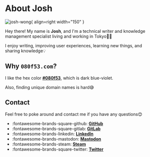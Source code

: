 # About Josh

![josh-wong](https://github.com/josh-wong.png){ align=right width="150" }

Hey there! My name is **Josh**, and I'm a technical writer and knowledge management specialist living and working in Tokyo🗼🗾

I enjoy writing, improving user experiences, learning new things, and sharing knowledge💡

## Why `080f53.com`?

I like the hex color <a href="https://encycolorpedia.com/080f53" target="_blank">**#080f53**</a>, which is dark blue-violet.

Also, finding unique domain names is hard😅

## Contact

Feel free to poke around and contact me if you have any questions😊

<div class="grid cards" markdown>

- :fontawesome-brands-square-github: __<a href="https://github.com/josh-wong" target="_blank">GitHub</a>__
- :fontawesome-brands-square-gitlab: __<a href="https://gitlab.com/josh-wong" target="_blank">GitLab</a>__
- :fontawesome-brands-linkedin: __<a href="https://www.linkedin.com/in/wongjoshua" target="_blank">LinkedIn</a>__
- :fontawesome-brands-mastodon: __<a rel="me" href="https://famichiki.jp/@josh" target="_blank">Mastodon</a>__
- :fontawesome-brands-steam: __<a href="https://steamcommunity.com/id/hex080f53" target="_blank">Steam</a>__
- :fontawesome-brands-square-twitter: __<a href="https://twitter.com/080f53" target="_blank">Twitter</a>__

</div>
